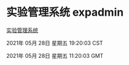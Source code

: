 # 实验管理系统 expadmin
[实验管理系统](http://59.174.26.227:56808/expadmin-782313d2-e1b1-4ea7-932e-3a55e6a1a4d0/)

2021年 05月 28日 星期五 19:20:03 CST

2021年 05月 28日 星期五 11:20:03 GMT
